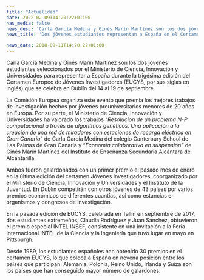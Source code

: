 ```yaml
---
title: "Actualidad"
date: 2022-02-09T14:20:22+01:00
has_media: false
news_desc: 'Carla García Medina y Ginés Marín Martínez son los dos jóvenes estudiantes seleccionados por el Ministerio de Ciencia, Innovación y Universidades para representar a España durante la trigésima edición del Certamen Europeo de Jóvenes Investigadores (EUCYS, por sus siglas en inglés) que se celebra en Dublín del 14 al 19 de septiembre.'
news_title: 'Dos jóvenes estudiantes representan a España en el Certamen Europeo de Jóvenes Investigadores'

news_date: 2018-09-11T14:20:22+01:00
---
```

<p>Carla Garc&iacute;a Medina y Gin&eacute;s Mar&iacute;n Mart&iacute;nez son los dos j&oacute;venes estudiantes seleccionados por el Ministerio de Ciencia, Innovaci&oacute;n y Universidades para representar a Espa&ntilde;a durante la trig&eacute;sima edici&oacute;n del Certamen Europeo de J&oacute;venes Investigadores (EUCYS, por sus siglas en ingl&eacute;s) que se celebra en Dubl&iacute;n del 14 al 19 de septiembre.</p>
<p>La Comisi&oacute;n Europea organiza este evento que premia los mejores trabajos de investigaci&oacute;n hechos por j&oacute;venes preuniversitarios menores de 20 a&ntilde;os en Europa. Por su parte, el Ministerio de Ciencia, Innovaci&oacute;n y Universidades ha valorado los trabajos &ldquo;<em>Resoluci&oacute;n de un problema N-P computacional a trav&eacute;s de algoritmos gen&eacute;ticos. Una aplicaci&oacute;n a la creaci&oacute;n de una red de miradores con estaciones de recarga el&eacute;ctrica en Gran Canaria</em>&rdquo; de Carla Garc&iacute;a Medina del colegio Canterbury School de Las Palmas de Gran Canaria y &ldquo;<em>Econom&iacute;a colaborativa en suspensi&oacute;n&rdquo;<span>&nbsp;</span></em>de Gin&eacute;s Mar&iacute;n Mart&iacute;nez del Instituto de Ense&ntilde;anza Secundaria Alc&aacute;ntara de Alcantarilla.</p>
<p>Ambos fueron galardonados con un primer premio el pasado mes de enero en la &uacute;ltima edici&oacute;n del certamen J&oacute;venes Investigadores, coorganizado por el Ministerio de Ciencia, Innovaci&oacute;n y Universidades y el Instituto de la Juventud. En Dubl&iacute;n competir&aacute;n con otros j&oacute;venes de 43 pa&iacute;ses por varios premios econ&oacute;micos de diferentes cuant&iacute;as, as&iacute; como estancias en organismos y congresos de investigaci&oacute;n.</p>
<p>En la pasada edici&oacute;n de EUCYS, celebrada en Tall&iacute;n en septiembre de 2017, dos estudiantes extreme&ntilde;os, Claudia Rodr&iacute;guez y Juan S&aacute;nchez, obtuvieron el premio especial INTEL INSEF, consistente en una invitaci&oacute;n a la Feria Internacional INTEL de la Ciencia y la Ingenier&iacute;a que tuvo lugar en mayo en Pittsburgh.</p>
<p>Desde 1989, los estudiantes espa&ntilde;oles han obtenido 30 premios en el certamen EUCYS, lo que coloca a Espa&ntilde;a en novena posici&oacute;n entre los pa&iacute;ses que participan. Alemania, Polonia, Reino Unido, Irlanda y Suiza son los pa&iacute;ses que han conseguido mayor n&uacute;mero de galardones.</p>
